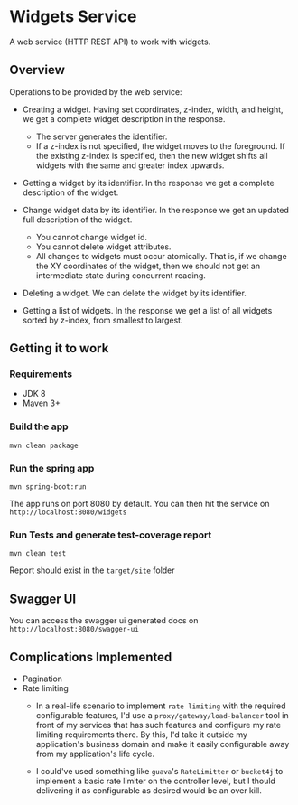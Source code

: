 # Widgets Service

A web service (HTTP REST API) to work with widgets.

## Overview  

Operations to be provided by the web service:

* Creating a widget. Having set coordinates, z-index, width, and height, we get a complete widget description in the response.

    * The server generates the identifier.
    * If a z-index is not specified, the widget moves to the foreground. If the existing z-index is specified, then the new widget shifts all widgets with the same and greater index upwards.

* Getting a widget by its identifier. In the response we get a complete description of the
widget.

* Change widget data by its identifier. In the response we get an updated full description of the widget.
    
    * You cannot change widget id.
    * You cannot delete widget attributes.
    * All changes to widgets must occur atomically. That is, if we change the ​XY coordinates of the widget, then we should not get an intermediate state during concurrent reading.

* Deleting a widget. We can delete the widget by its identifier.

* Getting a list of widgets. In the response we get a list of all widgets sorted by z-index,
from smallest to largest.

## Getting it to work
### Requirements
- JDK 8
- Maven 3+
### Build the app
    mvn clean package
### Run the spring app 
    
    mvn spring-boot:run
The app runs on port 8080 by default. You can then hit the service on `http://localhost:8080/widgets`
### Run Tests and generate test-coverage report
    mvn clean test
Report should exist in the `target/site` folder 
## Swagger UI
You can access the swagger ui generated docs on `http://localhost:8080/swagger-ui`

## Complications Implemented
* Pagination
* Rate limiting
    * In a real-life scenario to implement `rate limiting` with the required configurable features, I'd use a `proxy/gateway/load-balancer` tool in front of my services that has such features and configure my rate limiting requirements there. By this, I'd take it outside my application's business domain and make it easily configurable away from my application's life cycle. 
    
    * I could've used something like `guava`'s `RateLimitter` or `bucket4j` to implement a basic rate limiter on the controller level, but I thould delivering it as configurable as desired would be an over kill.
